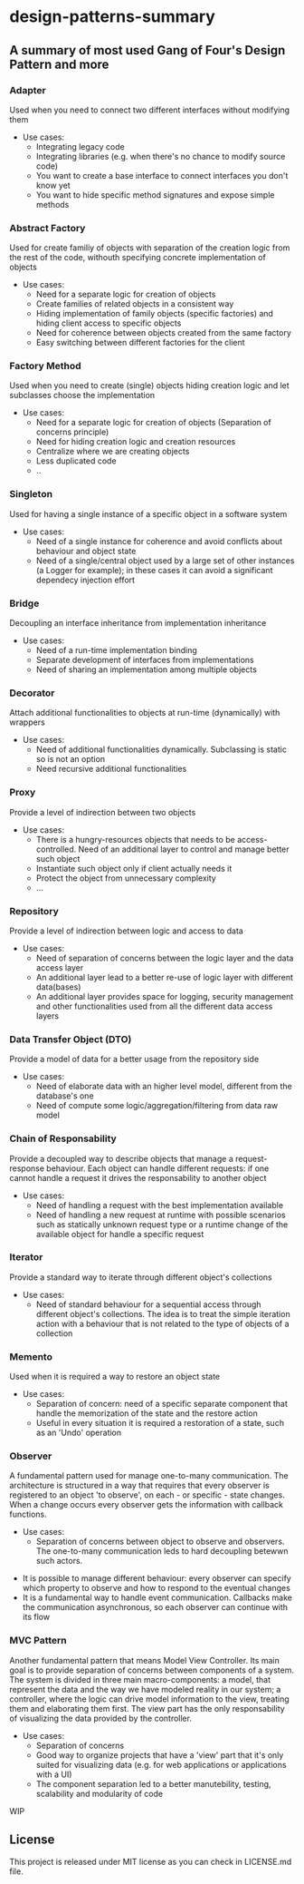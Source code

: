 # design-patterns-summary

## A summary of most used Gang of Four's Design Pattern and more

### Adapter
Used when you need to connect two different interfaces without modifying them

* Use cases: 
  - Integrating legacy code
  - Integrating libraries (e.g. when there's no chance to modify source code)
  - You want to create a base interface to connect interfaces you don't know yet
  - You want to hide specific method signatures and expose simple methods

### Abstract Factory
Used for create familiy of objects with separation of the creation logic from the rest of the code, withouth specifying concrete implementation of objects

* Use cases: 
  - Need for a separate logic for creation of objects
  - Create families of related objects in a consistent way
  - Hiding implementation of family objects (specific factories) and hiding client access to specific objects
  - Need for coherence between objects created from the same factory
  - Easy switching between different factories for the client

### Factory Method
Used when you need to create (single) objects hiding creation logic and let subclasses choose the implementation

* Use cases:  
  - Need for a separate logic for creation of objects (Separation of concerns principle)
  - Need for hiding creation logic and creation resources
  - Centralize where we are creating objects
  - Less duplicated code
  - ..
  
### Singleton
Used for having a single instance of a specific object in a software system

* Use cases:  
  - Need of a single instance for coherence and avoid conflicts about behaviour and object state
  - Need of a single/central object used by a large set of other instances (a Logger for example); in these cases it can avoid a significant dependecy injection effort
  
### Bridge
Decoupling an interface inheritance from implementation inheritance

* Use cases:  
  - Need of a run-time implementation binding
  - Separate development of interfaces from implementations
  - Need of sharing an implementation among multiple objects
  
 ### Decorator
Attach additional functionalities to objects at run-time (dynamically) with wrappers

* Use cases:  
  - Need of additional functionalities dynamically. Subclassing is static so is not an option
  - Need recursive additional functionalities
  
### Proxy
Provide a level of indirection between two objects

* Use cases:  
  - There is a hungry-resources objects that needs to be access-controlled. Need of an additional layer to control and manage         better such object
  - Instantiate such object only if client actually needs it
  - Protect the object from unnecessary complexity
  - ...
  
### Repository
Provide a level of indirection between logic and access to data

* Use cases:  
  - Need of separation of concerns between the logic layer and the data access layer
  - An additional layer lead to a better re-use of logic layer with different data(bases)
  - An additional layer provides space for logging, security management and other functionalities used from all the different data access layers

### Data Transfer Object (DTO)
Provide a model of data for a better usage from the repository side

* Use cases:  
  - Need of elaborate data with an higher level model, different from the database's one
  - Need of compute some logic/aggregation/filtering from data raw model
  
### Chain of Responsability
Provide a decoupled way to describe objects that manage a request-response behaviour. Each object can handle different requests: if one cannot handle a request it drives the responsability to another object

* Use cases:  
  - Need of handling a request with the best implementation available
  - Need of handling a new request at runtime with possible scenarios such as statically unknown request type or a runtime change of the available object for handle a specific request
  
  
### Iterator
Provide a standard way to iterate through different object's collections 

* Use cases:  
  - Need of standard behaviour for a sequential access through different object's collections. The idea is to treat the simple iteration action with a behaviour that is not related to the type of objects of a collection

### Memento
Used when it is required a way to restore an object state

* Use cases:  
  - Separation of concern: need of a specific separate component that handle the memorization of the state and the restore action 
  - Useful in every situation it is required a restoration of a state, such as an 'Undo' operation

### Observer 
A fundamental pattern used for manage one-to-many communication. The architecture is structured in a way that requires that every observer is registered to an object 'to observe', on each - or specific - state changes. When a change occurs every observer gets the information with callback functions.

* Use cases:  
  - Separation of concerns between object to observe and observers. The one-to-many communication leds to hard decoupling betewwn such actors.
- It is possible to manage different behaviour: every observer can specify which property to observe and how to respond to the eventual changes
- It is a fundamental way to handle event communication. Callbacks make the communication asynchronous, so each observer can continue with its flow

### MVC Pattern 
Another fundamental pattern that means Model View Controller. Its main goal is to provide separation of concerns between components of a system. The system is divided in three main macro-components: a model, that represent the data and the way we have modeled reality in our system; a controller, where the logic can drive model information to the view, treating them and elaborating them first. The view part has the only responsability of visualizing the data provided by the controller.

* Use cases:  
  - Separation of concerns
  - Good way to organize projects that have a 'view' part that it's only suited for visualizing data (e.g. for web applications or applications with a UI)
  - The component separation led to a better manutebility, testing, scalability and modularity of code


WIP

## License
This project is released under MIT license as you can check in LICENSE.md file.
